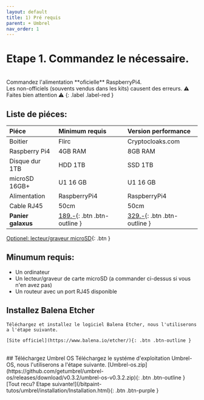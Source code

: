 ```yaml
---
layout: default
title: 1) Pré requis
parent: ☂ Umbrel
nav_order: 1
---
```



#  Etape 1. Commandez le nécessaire. 
<br>
Commandez l'alimentation **oficielle** RaspberryPi4.<br>
Les non-officiels (souvents vendus dans les kits) causent des erreurs.
		⚠️ Faites bien attention ⚠️
{: .label .label-red }



## Liste de piéces:

| Piéce        | Minimum requis | Version performance |
|:-------------|:------------------|:------|
| Boitier  | Flirc   | Cryptocloaks.com|
| Raspberry Pi4  | 4GB RAM			   | 8GB RAM|
| Disque dur 1TB | HDD 1TB   | SSD 1TB   |
| microSD 16GB+ | U1 16 GB    | U1 16 GB   |
| Alimentation     | RaspberryPi4 | RaspberryPi4  |
| Cable RJ45     | 50cm | 50cm |
| **Panier galaxus**     | [189.-](https://www.balena.io/etcher/){: .btn .btn-outline } | [329.-](https://github.com/getumbrel/umbrel-os/releases/download/v0.3.2/umbrel-os-v0.3.2.zip){: .btn .btn-outline }  |

 [Optionel: lecteur/graveur microSD](https://www.galaxus.ch/fr/s1/product/sandisk-lecteur-usb-microsd-mobilemate-usb-30-lecteurs-de-cartes-9638318){: .btn }

## Minumum requis:
- Un ordinateur 
- Un lecteur/graveur de carte microSD (a commander ci-dessus si vous n'en avez pas)
- Un routeur avec un port RJ45 disponible 


## Installez Balena Etcher
	Téléchargez et installez le logiciel Balena Etcher, nous l'utiliserons a l'étape suivante. 

	[Site officiel](https://www.balena.io/etcher/){: .btn .btn-outline }


<br>
## Téléchargez Umbrel OS
	Téléchargez le systéme d'exploitation Umbrel-OS, nous l'utiliserons a l'étape suivante. 
	[Umbrel-os.zip](https://github.com/getumbrel/umbrel-os/releases/download/v0.3.2/umbrel-os-v0.3.2.zip){: .btn .btn-outline }



<br>
[Tout recu? Etape suivante!](/bitpaint-tutos/umbrel/installation/Installation.html){: .btn .btn-purple }